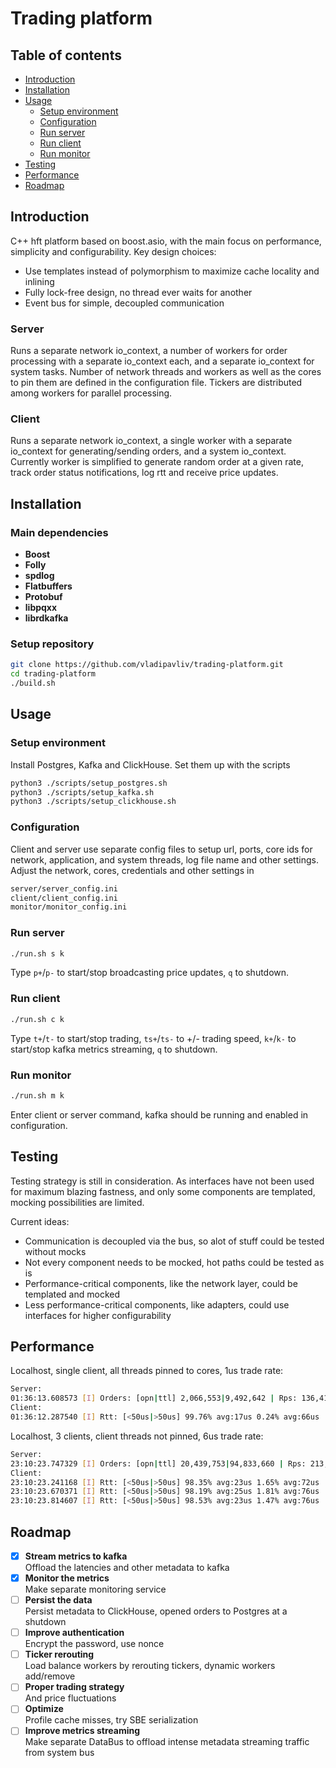 # Trading platform

## Table of contents
- [Introduction](#introduction)
- [Installation](#installation)
- [Usage](#usage)
    - [Setup environment](#setup-environment)
    - [Configuration](#configuration)
    - [Run server](#run-server)
    - [Run client](#run-client)
    - [Run monitor](#run-monitor)
- [Testing](#testing)    
- [Performance](#performance)
- [Roadmap](#roadmap)

## Introduction
C++ hft platform based on boost.asio, with the main focus on performance, simplicity and configurability. Key design choices:
- Use templates instead of polymorphism to maximize cache locality and inlining
- Fully lock-free design, no thread ever waits for another
- Event bus for simple, decoupled communication

### Server
Runs a separate network io_context, a number of workers for order processing with a separate io_context each, and a separate io_context for system tasks. Number of network threads and workers as well as the cores to pin them are defined in the configuration file. Tickers are distributed among workers for parallel processing.

### Client
Runs a separate network io_context, a single worker with a separate io_context for generating/sending orders, and a system io_context. Currently worker is simplified to generate random order at a given rate, track order status notifications, log rtt and receive price updates.

## Installation

### Main dependencies
- **Boost**
- **Folly**
- **spdlog**
- **Flatbuffers**
- **Protobuf**
- **libpqxx**
- **librdkafka**

### Setup repository
```bash
git clone https://github.com/vladipavliv/trading-platform.git
cd trading-platform
./build.sh
```

## Usage
### Setup environment
Install Postgres, Kafka and ClickHouse. Set them up with the scripts
```bash
python3 ./scripts/setup_postgres.sh
python3 ./scripts/setup_kafka.sh
python3 ./scripts/setup_clickhouse.sh
```

### Configuration
Client and server use separate config files to setup url, ports, core ids for network, application, and system threads, log file name and other settings.
Adjust the network, cores, credentials and other settings in 

```bash
server/server_config.ini
client/client_config.ini
monitor/monitor_config.ini
```

### Run server
```bash
./run.sh s k
```
Type `p+`/`p-` to start/stop broadcasting price updates, `q` to shutdown.

### Run client
```bash
./run.sh c k
```
Type `t+`/`t-` to start/stop trading, `ts+`/`ts-` to +/- trading speed, `k+`/`k-` to start/stop kafka metrics streaming, `q` to shutdown.

### Run monitor
```bash
./run.sh m k
```
Enter client or server command, kafka should be running and enabled in configuration.

## Testing
Testing strategy is still in consideration. As interfaces have not been used for maximum blazing fastness, and only some components are templated, mocking possibilities are limited.

Current ideas:
- Communication is decoupled via the bus, so alot of stuff could be tested without mocks
- Not every component needs to be mocked, hot paths could be tested as is
- Performance-critical components, like the network layer, could be templated and mocked
- Less performance-critical components, like adapters, could use interfaces for higher configurability

## Performance
Localhost, single client, all threads pinned to cores, 1us trade rate:

```bash
Server:
01:36:13.608573 [I] Orders: [opn|ttl] 2,066,553|9,492,642 | Rps: 136,410
Client:
01:36:12.287540 [I] Rtt: [<50us|>50us] 99.76% avg:17us 0.24% avg:66us
```

Localhost, 3 clients, client threads not pinned, 6us trade rate:

```bash
Server:
23:10:23.747329 [I] Orders: [opn|ttl] 20,439,753|94,833,660 | Rps: 213,990
Client:
23:10:23.241168 [I] Rtt: [<50us|>50us] 98.35% avg:23us 1.65% avg:72us
23:10:23.670371 [I] Rtt: [<50us|>50us] 98.19% avg:25us 1.81% avg:76us
23:10:23.814607 [I] Rtt: [<50us|>50us] 98.53% avg:23us 1.47% avg:76us
```

## Roadmap
- [x] **Stream metrics to kafka**  
Offload the latencies and other metadata to kafka
- [x] **Monitor the metrics**  
Make separate monitoring service
- [ ] **Persist the data**  
Persist metadata to ClickHouse, opened orders to Postgres at a shutdown
- [ ] **Improve authentication**  
Encrypt the password, use nonce
- [ ] **Ticker rerouting**  
Load balance workers by rerouting tickers, dynamic workers add/remove
- [ ] **Proper trading strategy**  
And price fluctuations
- [ ] **Optimize**  
Profile cache misses, try SBE serialization
- [ ] **Improve metrics streaming**  
Make separate DataBus to offload intense metadata streaming traffic from system bus
